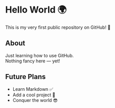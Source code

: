 # Hello World 🌍
This is my very first public repository on GitHub! 🎉

## About
Just learning how to use GitHub.  
Nothing fancy here — yet!  

## Future Plans
- Learn Markdown ✅
- Add a cool project 🚀
- Conquer the world 😎
